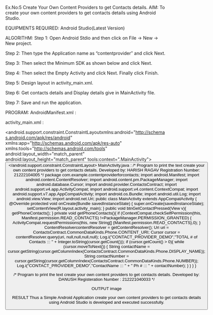 Ex.No:5 Create Your Own Content Providers to get Contacts details.
AIM:
To create your own content providers to get contacts details using Android Studio.

EQUIPMENTS REQUIRED:
Android Studio(Latest Version)

ALGORITHM:
Step 1: Open Android Stdio and then click on File -> New -> New project.

Step 2: Then type the Application name as “contentprovider″ and click Next.

Step 3: Then select the Minimum SDK as shown below and click Next.

Step 4: Then select the Empty Activity and click Next. Finally click Finish.

Step 5: Design layout in activity_main.xml.

Step 6: Get contacts details and Display details give in MainActivity file.

Step 7: Save and run the application.

PROGRAM:
AndroidManifest.xml :
<?xml version="1.0" encoding="utf-8"?>
<manifest xmlns:android="http://schemas.android.com/apk/res/android"
xmlns:tools="http://schemas.android.com/tools">
<uses-permission android:name="android.permission.READ_CONTACTS"></uses-permission>
<uses-permission android:name="android.permission.WRITE_CONTACTS"></uses-permission>
<application
android:allowBackup="true"
android:dataExtractionRules="@xml/data_extraction_rules"
android:fullBackupContent="@xml/backup_rules"
android:icon="@mipmap/ic_launcher"
android:label="@string/app_name"
android:supportsRtl="true"
android:theme="@style/Theme.ContentProviderForContacts"
tools:targetApi="31">
<activity
android:name=".MainActivity"
android:exported="true">
<intent-filter>
<action android:name="android.intent.action.MAIN" />
<category android:name="android.intent.category.LAUNCHER" />
</intent-filter>
</activity>
</application>
</manifest>
activity_main.xml :
<?xml version="1.0" encoding="utf-8"?>
<android.support.constraint.ConstraintLayoutxmlns:android="http://schemas.android.com/apk/res/android"
xmlns:app="http://schemas.android.com/apk/res-auto"
xmlns:tools="http://schemas.android.com/tools"
android:layout_width="match_parent"
android:layout_height="match_parent"
tools:context=".MainActivity">
<Button
android:id="@+id/button"
android:layout_width="120dp"
android:layout_height="54dp"
android:background="#3F57DC"
android:text="Get Contacts"
android:onClick="btnGetContactPressed"
android:textColor="#FAF1F1"
app:layout_constraintBottom_toBottomOf="parent"
app:layout_constraintEnd_toEndOf="parent"
app:layout_constraintHorizontal_bias="0.498"
app:layout_constraintStart_toStartOf="parent"
app:layout_constraintTop_toTopOf="parent"
app:layout_constraintVertical_bias="0.77" />
</android.support.constraint.ConstraintLayout>
MainActivity.java :
/*
Program to print the text create your own content providers to get contacts details.
Developed by: HARISH RAGAV
Registration Number: 21222104005
*/
package com.example.contentproviderforcontacts;
import android.Manifest;
import android.content.ContentResolver;
import android.content.pm.PackageManager;
import android.database.Cursor;
import android.provider.ContactsContract;
import android.support.v4.app.ActivityCompat;
import android.support.v4.content.ContextCompat;
import android.support.v7.app.AppCompatActivity;
import android.os.Bundle;
import android.util.Log;
import android.view.View;
import android.net.Uri;
public class MainActivity extends AppCompatActivity {
    @Override
    protected void onCreate(Bundle savedInstanceState) {
super.onCreate(savedInstanceState);
setContentView(R.layout.activity_main);
    }
    public void btnGetContactPressed(View v){
getPhoneContacts();
    }
    private void getPhoneContacts(){
        if (ContextCompat.checkSelfPermission(this, Manifest.permission.READ_CONTACTS)
!=PackageManager.PERMISSION_GRANTED) {
ActivityCompat.requestPermissions(this, new String[] {Manifest.permission.READ_CONTACTS},0);
        }
ContentResolvercontentResolver = getContentResolver();
        Uri uri = ContactsContract.CommonDataKinds.Phone.CONTENT_URI;
        Cursor cursor = contentResolver.query(uri, null,null,null,null);
Log.i("CONTACT_PROVIDER_DEMO","TOTAL # of Contacts  :::  " + Integer.toString(cursor.getCount()));
        if (cursor.getCount() > 0){
            while (cursor.moveToNext()) {
                String contactName = cursor.getString(cursor.getColumnIndex(ContactsContract.CommonDataKinds.Phone.DISPLAY_NAME));
                String contactNumber = cursor.getString(cursor.getColumnIndex(ContactsContract.CommonDataKinds.Phone.NUMBER));
Log.i("CONTACT_PROVIDER_DEMO","ContactName  :::  " + "  Ph #  :::  " + contactNumber);
            }
        }
    }
}

/*
Program to print the text create your own content providers to get contacts details.
Developed by: DANUSH
Registeration Number : 212221040033
*/

OUTPUT
image

RESULT
Thus a Simple Android Application create your own content providers to get contacts details using Android Studio is developed and executed successfully.
